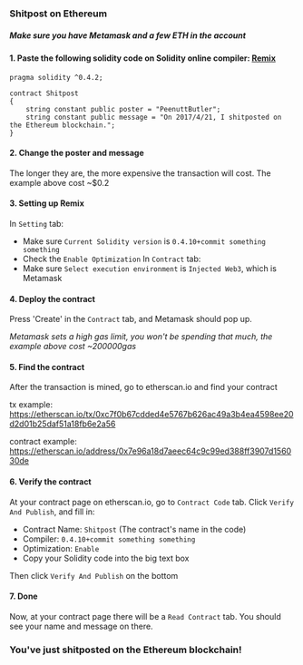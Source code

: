 ### Shitpost on Ethereum

##### **Make sure you have Metamask and a few ETH in the account**


#### 1. Paste the following solidity code on Solidity online compiler: [Remix](https://ethereum.github.io/browser-solidity/)
```
pragma solidity ^0.4.2;

contract Shitpost 
{
	string constant public poster = "PeenuttButler";
	string constant public message = "On 2017/4/21, I shitposted on the Ethereum blockchain.";
}
```
#### 2. Change the poster and message
The longer they are, the more expensive the transaction will cost. 
The example above cost ~$0.2

#### 3. Setting up Remix
In `Setting` tab: 
* Make sure `Current Solidity version` is `0.4.10+commit something something`
* Check the `Enable Optimization`
In `Contract` tab: 
* Make sure `Select execution environment` is `Injected Web3`, which is Metamask

#### 4. Deploy the contract
Press 'Create' in the `Contract` tab, and Metamask should pop up.

*Metamask sets a high gas limit, you won't be spending that much, the example above cost ~200000gas*

#### 5. Find the contract
After the transaction is mined, go to etherscan.io and find your contract

tx example: https://etherscan.io/tx/0xc7f0b67cdded4e5767b626ac49a3b4ea4598ee20d2d01b25daf51a18fb6e2a56

contract example: https://etherscan.io/address/0x7e96a18d7aeec64c9c99ed388ff3907d156030de

#### 6. Verify the contract
At your contract page on etherscan.io, go to `Contract Code` tab. Click `Verify And Publish`, and fill in:
* Contract Name: `Shitpost`  (The contract's name in the code)
* Compiler: `0.4.10+commit something something`
* Optimization: `Enable`
* Copy your Solidity code into the big text box

Then click `Verify And Publish` on the bottom

#### 7. Done
Now, at your contract page there will be a `Read Contract` tab. You should see your name and message on there.
### You've just shitposted on the Ethereum blockchain!
